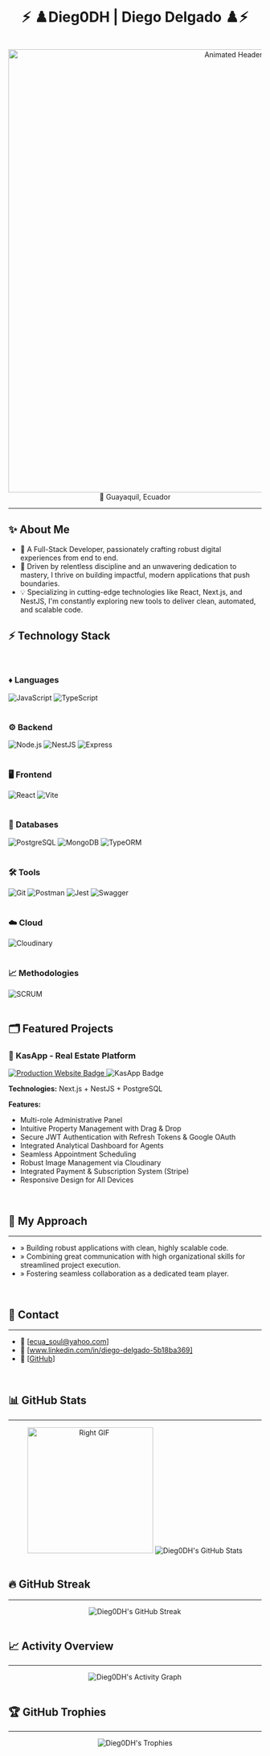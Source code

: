 <div align="center">
  <h1>⚡ ♟️Dieg0DH | Diego Delgado ♟️⚡</h1>
  <br>
  <img src="https://media2.giphy.com/media/v1.Y2lkPTc5MGI3NjExdTQweTdxNjY0dDExZDJlMGk0ZWdqZW4yenNlem5veGIxeWNhdTNydyZlcD12MV9pbnRlcm5hbF9naWZfYnlfaWQmY3Q9Zw/ckr4W2ppxPBeIF8dx4/giphy.gif" alt="Animated Header" width="880" />
  <br>
  📍 Guayaquil, Ecuador
</div>
<hr>

## ✨ About Me

* 🌟 A Full-Stack Developer, passionately crafting robust digital experiences from end to end.
* 🚀 Driven by relentless discipline and an unwavering dedication to mastery, I thrive on building impactful, modern applications that push boundaries.
* 💡 Specializing in cutting-edge technologies like React, Next.js, and NestJS, I'm constantly exploring new tools to deliver clean, automated, and scalable code.

## ⚡ Technology Stack

<br>

### ♦️ Languages

<div>
  <img src="https://img.shields.io/badge/JAVASCRIPT-F7DF1E?style=for-the-badge&logo=javascript&logoColor=black" alt="JavaScript" />
  <img src="https://img.shields.io/badge/TYPESCRIPT-3178C6?style=for-the-badge&logo=typescript&logoColor=white" alt="TypeScript" />
</div>
<br>

### ⚙️ Backend

<div>
  <img src="https://img.shields.io/badge/NODE.JS-339933?style=for-the-badge&logo=nodedotjs&logoColor=white" alt="Node.js" />
  <img src="https://img.shields.io/badge/NESTJS-E0234E?style=for-the-badge&logo=nestjs&logoColor=white" alt="NestJS" />
  <img src="https://img.shields.io/badge/EXPRESS-000000?style=for-the-badge&logo=express&logoColor=white" alt="Express" />
</div>
<br>

### 🖥️ Frontend

<div>
  <img src="https://img.shields.io/badge/REACT-61DAFB?style=for-the-badge&logo=react&logoColor=black" alt="React" />
  <img src="https://img.shields.io/badge/VITE-646CFF?style=for-the-badge&logo=vite&logoColor=white" alt="Vite" />
</div>
<br>

### 💾 Databases

<div>
  <img src="https://img.shields.io/badge/POSTGRESQL-4169E1?style=for-the-badge&logo=postgresql&logoColor=white" alt="PostgreSQL" />
  <img src="https://img.shields.io/badge/MONGODB-47A248?style=for-the-badge&logo=mongodb&logoColor=white" alt="MongoDB" />
  <img src="https://img.shields.io/badge/TYPEORM-F32E30?style=for-the-badge&logo=none&logoColor=white" alt="TypeORM" /> </div>
<br>

### 🛠️ Tools

<div>
  <img src="https://img.shields.io/badge/GIT-F05032?style=for-the-badge&logo=git&logoColor=white" alt="Git" />
  <img src="https://img.shields.io/badge/POSTMAN-FF6C37?style=for-the-badge&logo=postman&logoColor=white" alt="Postman" />
  <img src="https://img.shields.io/badge/JEST-C21325?style=for-the-badge&logo=jest&logoColor=white" alt="Jest" />
  <img src="https://img.shields.io/badge/SWAGGER-85EA2D?style=for-the-badge&logo=swagger&logoColor=black" alt="Swagger" />
</div>
<br>

### ☁️ Cloud

<div>
  <img src="https://img.shields.io/badge/CLOUDINARY-3448C5?style=for-the-badge&logo=cloudinary&logoColor=white" alt="Cloudinary" />
</div>
<br>

### 📈 Methodologies

<div>
  <img src="https://img.shields.io/badge/SCRUM-64B53E?style=for-the-badge&logo=none&logoColor=white" alt="SCRUM" /> </div>
<br>

## 🗂️ Featured Projects

### 🏡 KasApp - Real Estate Platform
<a href="[Link to KasApp Live Demo]" target="_blank">
  <img src="https://img.shields.io/badge/Production%20Website-28A745?style=for-the-badge" alt="Production Website Badge">
</a>
<img src="https://img.shields.io/badge/KASAPP-6A0DAD?style=for-the-badge" alt="KasApp Badge">

**Technologies:** Next.js + NestJS + PostgreSQL

**Features:**
* Multi-role Administrative Panel
* Intuitive Property Management with Drag & Drop
* Secure JWT Authentication with Refresh Tokens & Google OAuth
* Integrated Analytical Dashboard for Agents
* Seamless Appointment Scheduling
* Robust Image Management via Cloudinary
* Integrated Payment & Subscription System (Stripe)
* Responsive Design for All Devices

<br>

## 🧠 My Approach
<hr>

* » Building robust applications with clean, highly scalable code.
* » Combining great communication with high organizational skills for streamlined project execution.
* » Fostering seamless collaboration as a dedicated team player.

<br>

## 🔗 Contact
<hr>

* 📧 [ecua_soul@yahoo.com]
* 💼 [www.linkedin.com/in/diego-delgado-5b18ba369]
* 🐙 [[GitHub](https://github.com/Dieg0DH)]

<br>

## 📊 GitHub Stats
<hr>
<div align="center">
  <img src="https://i.gifer.com/2GU.gif" alt="Right GIF" width="250px" />
  <img src="https://github-readme-stats.vercel.app/api?username=Dieg0DH&show_icons=true&hide_border=false&count_private=true&theme=dark"
       alt="Dieg0DH's GitHub Stats" />
</div>
<br>

## 🔥 GitHub Streak
<hr>
<div align="center">
  <img src="https://github-readme-streak-stats.herokuapp.com/?user=Dieg0DH&theme=dark&hide_border=false"
       alt="Dieg0DH's GitHub Streak" />
</div>
<br>


## 📈 Activity Overview
<hr>
<div align="center">
  <img src="https://github-readme-activity-graph.vercel.app/graph?username=Dieg0DH&theme=github-compact&hide_border=true" alt="Dieg0DH's Activity Graph" />
</div>
<br>

  
## 🏆 GitHub Trophies
<hr>
<div align="center">
  <img src="https://github-profile-trophy.vercel.app/?username=Dieg0DH&theme=darkhub&no-frame=true&column=7" alt="Dieg0DH's Trophies" />
</div>
